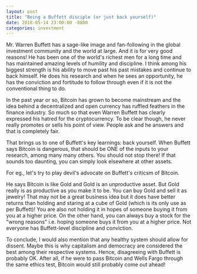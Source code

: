 ```yaml
---
layout: post
title: "Being a Buffett disciple (or just back yourself)"
date: 2018-05-14 23:00:00 -0800
categories: investment
---
```


Mr. Warren Buffett has a sage-like image and fan-following in the global investment community and the world at large.
And it is for very good reasons! He has been one of the world's richest men for a long time and has maintained amazing
levels of humility and discipline. I think among his biggest strength is his ability to move past his past
mistakes and continue to back himself. He does his research and when he sees an opportunity, he has the conviction
and fortitude to follow through even if it is not the conventional thing to do.

In the past year or so, Bitcoin has grown to become mainstream and the idea behind a decentralized and open currency
has ruffled feathers in the finance industry. So much so that even Warren Buffett has clearly
expressed his hatred for the cryptocurrency. To be clear though, he never really promotes or sells his point of view.
People ask and he answers and that is completely fair.

That brings us to one of Buffett's key learnings: back yourself. When Buffett says Bitcoin is dangerous, that should
be ONE of the inputs to your research, among many many others. You should not stop there! If that sounds too daunting,
you can simply look elsewhere at other assets.

For eg., let's try to play devil's advocate on Buffett's criticsm of Bitcoin.

He says Bitcoin is like Gold and Gold is an unproductive asset. But Gold really is as productive as you make it to be.
You can buy Gold and sell it as jewelry! That may not be a great business idea but it does have better returns
than holding and staring at a cube of Gold (which is its only use as per Buffett)! You are also not holding it in
hopes of someone buying it from you at a higher price. On the other hand, you can always buy a stock for the
"wrong reasons" i.e. hoping someone buys it from you at a higher price.
Not everyone has Buffett-level discipline and conviction.

To conclude, I would also mention that any healthy system should allow for dissent. Maybe this is why capitalism
and democracy are considered the best among their respective systems. Hence, disagreeing with Buffett is probably OK.
After all, if he were to pass Bitcoin and Wells Fargo through the same ethics test, Bitcoin would still probably come
out ahead!
